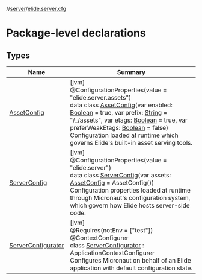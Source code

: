 //[server](../../index.md)/[elide.server.cfg](index.md)

# Package-level declarations

## Types

| Name | Summary |
|---|---|
| [AssetConfig](-asset-config/index.md) | [jvm]<br>@ConfigurationProperties(value = &quot;elide.server.assets&quot;)<br>data class [AssetConfig](-asset-config/index.md)(var enabled: [Boolean](https://kotlinlang.org/api/latest/jvm/stdlib/kotlin/-boolean/index.html) = true, var prefix: [String](https://kotlinlang.org/api/latest/jvm/stdlib/kotlin/-string/index.html) = &quot;/_/assets&quot;, var etags: [Boolean](https://kotlinlang.org/api/latest/jvm/stdlib/kotlin/-boolean/index.html) = true, var preferWeakEtags: [Boolean](https://kotlinlang.org/api/latest/jvm/stdlib/kotlin/-boolean/index.html) = false)<br>Configuration loaded at runtime which governs Elide's built-in asset serving tools. |
| [ServerConfig](-server-config/index.md) | [jvm]<br>@ConfigurationProperties(value = &quot;elide.server&quot;)<br>data class [ServerConfig](-server-config/index.md)(var assets: [AssetConfig](-asset-config/index.md) = AssetConfig())<br>Configuration properties loaded at runtime through Micronaut's configuration system, which govern how Elide hosts server-side code. |
| [ServerConfigurator](-server-configurator/index.md) | [jvm]<br>@Requires(notEnv = [&quot;test&quot;])<br>@ContextConfigurer<br>class [ServerConfigurator](-server-configurator/index.md) : ApplicationContextConfigurer<br>Configures Micronaut on behalf of an Elide application with default configuration state. |
